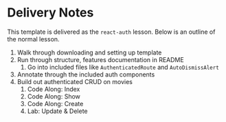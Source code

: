 # Delivery Notes

This template is delivered as the `react-auth` lesson. Below is an outline
of the normal lesson.

1. Walk through downloading and setting up template
2. Run through structure, features documentation in README
    1. Go into included files like `AuthenticatedRoute` and `AutoDismissAlert`
2. Annotate through the included auth components
3. Build out authenticated CRUD on movies
    1. Code Along: Index
    2. Code Along: Show
    3. Code Along: Create
    4. Lab: Update & Delete
